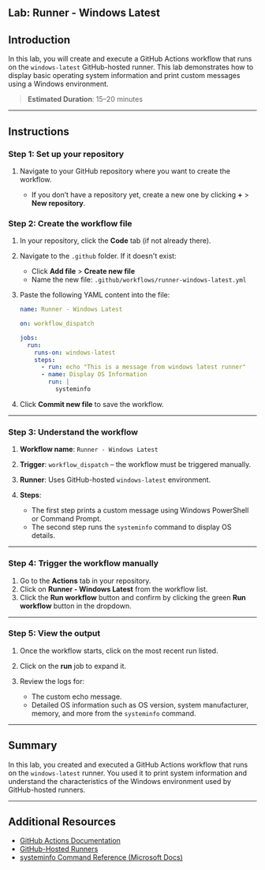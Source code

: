 ## Lab: Runner - Windows Latest

## Introduction

In this lab, you will create and execute a GitHub Actions workflow that runs on the `windows-latest` GitHub-hosted runner. This lab demonstrates how to display basic operating system information and print custom messages using a Windows environment.

> **Estimated Duration**: 15–20 minutes

---

## Instructions

### Step 1: Set up your repository

1. Navigate to your GitHub repository where you want to create the workflow.

   - If you don’t have a repository yet, create a new one by clicking **+** > **New repository**.

### Step 2: Create the workflow file

1. In your repository, click the **Code** tab (if not already there).

2. Navigate to the `.github` folder. If it doesn't exist:

   - Click **Add file** > **Create new file**
   - Name the new file: `.github/workflows/runner-windows-latest.yml`

3. Paste the following YAML content into the file:

   ```yaml
   name: Runner - Windows Latest

   on: workflow_dispatch

   jobs:
     run:
       runs-on: windows-latest
       steps:
         - run: echo "This is a message from windows latest runner"
         - name: Display OS Information
           run: |
             systeminfo
   ```

4. Click **Commit new file** to save the workflow.

---

### Step 3: Understand the workflow

1. **Workflow name**: `Runner - Windows Latest`
2. **Trigger**: `workflow_dispatch` – the workflow must be triggered manually.
3. **Runner**: Uses GitHub-hosted `windows-latest` environment.
4. **Steps**:

   - The first step prints a custom message using Windows PowerShell or Command Prompt.
   - The second step runs the `systeminfo` command to display OS details.

---

### Step 4: Trigger the workflow manually

1. Go to the **Actions** tab in your repository.
2. Click on **Runner - Windows Latest** from the workflow list.
3. Click the **Run workflow** button and confirm by clicking the green **Run workflow** button in the dropdown.

---

### Step 5: View the output

1. Once the workflow starts, click on the most recent run listed.
2. Click on the **run** job to expand it.
3. Review the logs for:

   - The custom echo message.
   - Detailed OS information such as OS version, system manufacturer, memory, and more from the `systeminfo` command.

---

## Summary

In this lab, you created and executed a GitHub Actions workflow that runs on the `windows-latest` runner. You used it to print system information and understand the characteristics of the Windows environment used by GitHub-hosted runners.

---

## Additional Resources

- [GitHub Actions Documentation](https://docs.github.com/en/actions)
- [GitHub-Hosted Runners](https://docs.github.com/en/actions/using-github-hosted-runners/about-github-hosted-runners)
- [systeminfo Command Reference (Microsoft Docs)](https://learn.microsoft.com/en-us/windows-server/administration/windows-commands/systeminfo)
